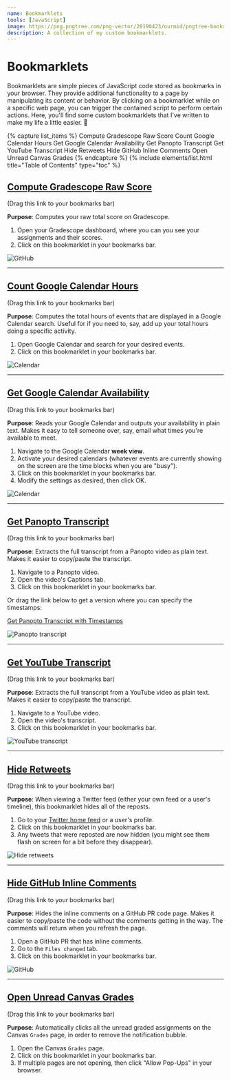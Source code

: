 ```yaml
---
name: Bookmarklets
tools: [JavaScript]
image: https://png.pngtree.com/png-vector/20190423/ourmid/pngtree-bookmark-icon-vector-illustration-in-filled-style-for-any-purpose-png-image_975418.jpg
description: A collection of my custom bookmarklets.
---
```


# Bookmarklets

Bookmarklets are simple pieces of JavaScript code stored as bookmarks in your browser. They provide additional functionality to a page by manipulating its content or behavior. By clicking on a bookmarklet while on a specific web page, you can trigger the contained script to perform certain actions. Here, you'll find some custom bookmarklets that I've written to make my life a little easier. 🙂

{% capture list_items %}
Compute Gradescope Raw Score
Count Google Calendar Hours
Get Google Calendar Availability
Get Panopto Transcript
Get YouTube Transcript
Hide Retweets
Hide GitHub Inline Comments
Open Unread Canvas Grades
{% endcapture %}
{% include elements/list.html title="Table of Contents" type="toc" %}

## [Compute Gradescope Raw Score](javascript:(function()%7B%2F*%0AAdds%20up%20all%20the%20individual%20assignments%20and%20tell%20you%20the%20total%20score.%0A*%2F%0A%0Alet%20totalBeforeSlash%20%3D%200%3B%0Alet%20totalAfterSlash%20%3D%200%3B%0A%0Adocument.querySelectorAll('.submissionStatus--score').forEach((elem)%20%3D%3E%20%7B%0A%0A%09let%20str%20%3D%20elem.innerHTML%3B%0A%20%20%20%20let%20%5BbeforeSlash%2C%20afterSlash%5D%20%3D%20str.split('%20%2F%20')%3B%0A%0A%20%20%20%20%2F%2F%20Convert%20the%20strings%20to%20numbers%0A%20%20%20%20let%20numBeforeSlash%20%3D%20parseFloat(beforeSlash)%3B%0A%20%20%20%20let%20numAfterSlash%20%3D%20parseFloat(afterSlash)%3B%0A%0A%20%20%20%20%2F%2F%20Add%20the%20numbers%20to%20the%20running%20totals%0A%20%20%20%20totalBeforeSlash%20%2B%3D%20numBeforeSlash%3B%0A%20%20%20%20totalAfterSlash%20%2B%3D%20numAfterSlash%3B%0A%7D)%3B%0A%0Alet%20percentage%20%3D%20(totalBeforeSlash%20%2F%20totalAfterSlash)%20*%20100%3B%0Apercentage%20%3D%20Math.round(percentage%20*%20100)%20%2F%20100%3B%20%2F%2F%20Rounding%20to%20two%20decimal%20points%0A%0Alet%20alertMessage%20%3D%20%60The%20total%20is%20%24%7BtotalBeforeSlash%7D%20%2F%20%24%7BtotalAfterSlash%7D%20%3D%20%24%7Bpercentage%7D%25%60%3B%0Aalert(alertMessage)%3B%7D)()%3B)

(Drag this link to your bookmarks bar)

**Purpose**: Computes your raw total score on Gradescope.

1. Open your Gradescope dashboard, where you can you see your assignments and their scores.
1. Click on this bookmarklet in your bookmarks bar.

![GitHub](/assets/projects/bookmarklet-gradescope.gif)

---

## [Count Google Calendar Hours](javascript:(function()%7B%2F*%0ARun%20this%20bookmarklet%20on%20the%20%22search%22%20page%20in%20Google%20Calendar.%0A%0AIt%20will%20detect%20all%20the%20time%20ranges%20on%20the%20page%2C%20and%20add%20up%20the%20total%20hours.%0A*%2F%0A%0Alet%20reg%20%3D%20%2F(%5Cd%2B(%3A%5Cd%2B)%3F(am%7Cpm)%3F)%20%E2%80%93%20(%5Cd%2B(%3A%5Cd%2B)%3F(am%7Cpm))%2F%3B%0Avar%20total%20%3D%200%3B%0A%0Adocument.querySelectorAll('div%5Brole%3Dgridcell%5D').forEach(ele%20%3D%3E%20%7B%0A%09let%20str%20%3D%20ele.innerHTML%3B%0A%09if(reg.test(str))%20%7B%0A%09%09total%20%2B%3D%20durationInHours(str)%3B%0A%09%7D%0A%7D)%3B%0A%0Aalert('The%20total%20time%20on%20this%20search%20page%20is%20'%20%2B%20total%20%2B%20'%20hours!')%3B%0A%0Afunction%20durationInHours(timeRange)%20%7B%0A%0A%20%20%20%20let%20parts%20%3D%20timeRange.split('%20%E2%80%93%20')%3B%0A%20%20%20%20if(parts%5B0%5D.match(%2Fam%7Cpm%2F)%20%3D%3D%3D%20null)%20%7B%0A%20%20%20%20%20%20%20%20let%20period%20%3D%20parts%5B1%5D.match(%2Fam%7Cpm%2F)%3B%0A%20%20%20%20%20%20%20%20parts%5B0%5D%20%2B%3D%20period%5B0%5D%3B%0A%20%20%20%20%7D%0A%0A%20%20%20%20let%20times%20%3D%20parts.map(part%20%3D%3E%20%7B%0A%20%20%20%20%20%20%20%20%0A%20%20%20%20%20%20%20%20let%20timePart%20%3D%20part.match(%2F%5Cd%2B%3A%5Cd%2B%7C%5Cd%2B%2F)%5B0%5D%3B%20%0A%20%20%20%20%20%20%20%20let%20period%20%3D%20part.match(%2Fam%7Cpm%2F)%5B0%5D%3B%20%0A%0A%20%20%20%20%20%20%20%20let%20%5Bhour%2C%20minute%5D%20%3D%20timePart.includes('%3A')%20%3F%20timePart.split('%3A')%20%3A%20%5BtimePart%2C%20'00'%5D%3B%0A%20%20%20%20%20%20%20%20hour%20%3D%20parseInt(hour)%3B%0A%20%20%20%20%20%20%20%20minute%20%3D%20parseInt(minute)%3B%0A%0A%20%20%20%20%20%20%20%20if(period%20%3D%3D%3D%20'pm'%20%26%26%20hour%20!%3D%3D%2012)%20%7B%0A%20%20%20%20%20%20%20%20%20%20%20%20hour%20%2B%3D%2012%3B%0A%20%20%20%20%20%20%20%20%7D%0A%0A%20%20%20%20%20%20%20%20if(period%20%3D%3D%3D%20'am'%20%26%26%20hour%20%3D%3D%3D%2012)%20%7B%0A%20%20%20%20%20%20%20%20%20%20%20%20hour%20%3D%200%3B%0A%20%20%20%20%20%20%20%20%7D%0A%0A%20%20%20%20%20%20%20%20return%20hour%20%2B%20minute%20%2F%2060%3B%0A%20%20%20%20%7D)%3B%0A%0A%20%20%20%20let%20duration%20%3D%20times%5B1%5D%20-%20times%5B0%5D%3B%0A%20%20%20%20if(duration%20%3C%200)%20%7B%0A%20%20%20%20%20%20%20%20%2F%2F%20If%20the%20end%20time%20is%20before%20the%20start%20time%2C%20it%20means%20the%20time%20range%20crosses%20midnight.%0A%20%20%20%20%20%20%20%20%2F%2F%20Add%2024%20to%20the%20duration%20to%20correct%20this.%0A%20%20%20%20%20%20%20%20duration%20%2B%3D%2024%3B%0A%20%20%20%20%7D%0A%0A%20%20%20%20return%20duration%3B%0A%7D%7D)()%3B)

(Drag this link to your bookmarks bar)

**Purpose**: Computes the total hours of events that are displayed in a Google Calendar search. Useful for if you need to, say, add up your total hours doing a specific activity.

1. Open Google Calendar and search for your desired events.
1. Click on this bookmarklet in your bookmarks bar.

![Calendar](/assets/projects/bookmarklet-gcal-hours.gif)

---

## [Get Google Calendar Availability](javascript:(function()%7B%2F%2F%20Default%20settings%0Alet%20START_CONSTRAINT%20%3D%208%3B%20%20%20%2F%2F%20Earliest%20hour%20(e.g.%208%20%3D%208am)%0Alet%20END_CONSTRAINT%20%3D%2020%3B%20%20%20%20%2F%2F%20Latest%20hour%20(e.g.%2020%20%3D%208pm)%0Alet%20MIN_FREE_TIME%20%3D%2030%3B%20%20%20%20%20%2F%2F%20Minimum%20duration%20of%20a%20free%20block%20in%20minutes%0Alet%20BUFFER_MINUTES%20%3D%2015%3B%20%20%20%20%2F%2F%20Buffer%20time%20added%20before%20and%20after%20each%20event%20in%20minutes%0A%0A%2F%2F%20Prompt%20for%20user-defined%20settings%0Alet%20userInput%20%3D%20prompt(%0A%20%20%20%20%22SETTINGS%3A%5CnEarliest%20hour%20(e.g.%208%3D8am)%2C%20Latest%20hour%20(e.g.%2020%3D8pm)%2C%20Min%20free%20block%20(minutes)%2C%20Buffer%20around%20events%20(minutes)%22%2C%0A%20%20%20%20%60%24%7BSTART_CONSTRAINT%7D%2C%24%7BEND_CONSTRAINT%7D%2C%24%7BMIN_FREE_TIME%7D%2C%24%7BBUFFER_MINUTES%7D%60%0A)%3B%0A%0Aif%20(userInput)%20%7B%0A%20%20%20%20%5BSTART_CONSTRAINT%2C%20END_CONSTRAINT%2C%20MIN_FREE_TIME%2C%20BUFFER_MINUTES%5D%20%3D%20userInput.split('%2C').map(Number)%3B%0A%7D%0A%0A%2F%2F%20Event%20class%20representing%20a%20time%20interval%0Aclass%20Event%20%7B%0A%20%20%20%20constructor(start%2C%20end)%20%7B%0A%20%20%20%20%20%20%20%20this.start%20%3D%20start%3B%0A%20%20%20%20%20%20%20%20this.end%20%3D%20end%3B%0A%20%20%20%20%7D%0A%7D%0A%0A%2F**%0A%20*%20Parses%20a%20Google%20Calendar%20event%20string%20to%20an%20Event%20object.%0A%20*%20%40param%20%7Bstring%7D%20text%20-%20The%20text%20content%20of%20the%20calendar%20event%20div.%0A%20*%20%40returns%20%7BEvent%7Cnull%7D%20Parsed%20event%20or%20null%20if%20invalid.%0A%20*%2F%0Afunction%20parseTimeString(text)%20%7B%0A%0A%20%20%20%20const%20times%20%3D%20text.match(%2F%5Cd%2B(%3A%5Cd%2B)%3F(am%7Cpm)%2Fgi)%3B%0A%20%20%20%20const%20date%20%3D%20text.match(%2F%5CS%2B%20%5Cd%7B1%2C2%7D%2C%20%5Cd%7B4%7D%24%2Fg)%3F.%5B0%5D%3B%0A%20%20%20%20if%20(!times%20%7C%7C%20!date)%20return%20null%3B%0A%0A%20%20%20%20const%20start%20%3D%20new%20Date(%60%24%7Bdate%7D%20%24%7BconvertTo24h(times%5B0%5D)%7D%60)%3B%0A%20%20%20%20const%20end%20%3D%20new%20Date(%60%24%7Bdate%7D%20%24%7BconvertTo24h(times%5B1%5D%20%7C%7C%20times%5B0%5D)%7D%60)%3B%0A%20%20%20%20return%20end%20%3E%20start%20%3F%20new%20Event(start%2C%20end)%20%3A%20null%3B%0A%7D%0A%0A%2F**%0A%20*%20Converts%20a%2012-hour%20time%20string%20to%2024-hour%20format.%0A%20*%20%40param%20%7Bstring%7D%20timeStr%20-%20Time%20string%20like%20%221%3A30pm%22%20or%20%2212am%22.%0A%20*%20%40returns%20%7Bstring%7D%2024-hour%20formatted%20time%20(e.g.%2C%20%2213%3A30%22).%0A%20*%2F%0Afunction%20convertTo24h(timeStr)%20%7B%0A%20%20%20%20let%20%5Btime%2C%20period%5D%20%3D%20timeStr.toLowerCase().split(%2F(am%7Cpm)%2F)%3B%0A%20%20%20%20let%20%5Bh%2C%20m%5D%20%3D%20time.split('%3A').map(Number)%3B%0A%20%20%20%20if%20(!m)%20m%20%3D%200%3B%0A%20%20%20%20if%20(period%20%3D%3D%3D%20'pm'%20%26%26%20h%20!%3D%3D%2012)%20h%20%2B%3D%2012%3B%0A%20%20%20%20if%20(period%20%3D%3D%3D%20'am'%20%26%26%20h%20%3D%3D%3D%2012)%20h%20%3D%200%3B%0A%20%20%20%20return%20%60%24%7Bh.toString().padStart(2%2C%20'0')%7D%3A%24%7Bm.toString().padStart(2%2C%20'0')%7D%60%3B%0A%7D%0A%0A%2F**%0A%20*%20Extracts%20direct%20text%20(not%20children)%20from%20an%20HTML%20element.%0A%20*%20%40param%20%7BElement%7D%20el%20-%20The%20HTML%20element.%0A%20*%20%40returns%20%7Bstring%7D%20Concatenated%20text%20content.%0A%20*%2F%0Afunction%20getTextContent(el)%20%7B%0A%20%20%20%20return%20Array.from(el.childNodes)%0A%20%20%20%20%20%20%20%20.filter(n%20%3D%3E%20n.nodeType%20%3D%3D%3D%20Node.TEXT_NODE)%0A%20%20%20%20%20%20%20%20.map(n%20%3D%3E%20n.textContent.trim())%0A%20%20%20%20%20%20%20%20.join('')%3B%0A%7D%0A%0A%2F**%0A%20*%20Subtracts%20a%20time%20block%20from%20an%20array%20of%20available%20intervals.%0A%20*%20%40param%20%7BEvent%5B%5D%7D%20available%20-%20List%20of%20currently%20available%20time%20blocks.%0A%20*%20%40param%20%7BEvent%7D%20block%20-%20Time%20block%20to%20subtract.%0A%20*%20%40returns%20%7BEvent%5B%5D%7D%20Updated%20list%20of%20available%20blocks.%0A%20*%2F%0Afunction%20subtractIntervals(available%2C%20block)%20%7B%0A%0A%20%20%20%20const%20result%20%3D%20%5B%5D%3B%0A%0A%20%20%20%20for%20(let%20interval%20of%20available)%20%7B%0A%0A%20%20%20%20%20%20%20%20if%20(block.end%20%3C%3D%20interval.start%20%7C%7C%20block.start%20%3E%3D%20interval.end)%20%7B%0A%20%20%20%20%20%20%20%20%20%20%20%20result.push(interval)%3B%0A%20%20%20%20%20%20%20%20%20%20%20%20continue%3B%0A%20%20%20%20%20%20%20%20%7D%0A%0A%20%20%20%20%20%20%20%20if%20(block.start%20%3E%20interval.start)%0A%20%20%20%20%20%20%20%20%20%20%20%20result.push(new%20Event(interval.start%2C%20block.start))%3B%0A%0A%20%20%20%20%20%20%20%20if%20(block.end%20%3C%20interval.end)%0A%20%20%20%20%20%20%20%20%20%20%20%20result.push(new%20Event(block.end%2C%20interval.end))%3B%0A%20%20%20%20%7D%0A%0A%20%20%20%20return%20result%3B%0A%7D%0A%0A%2F**%0A%20*%20Generates%20one%20full%20block%20per%20day%20between%20START%20and%20END%20constraints.%0A%20*%20%40param%20%7BDate%7D%20startDate%20-%20The%20first%20day%20to%20consider.%0A%20*%20%40param%20%7Bnumber%7D%20days%20-%20Number%20of%20days%20to%20generate.%0A%20*%20%40returns%20%7BEvent%5B%5D%7D%20Array%20of%20full-day%20availability%20blocks.%0A%20*%2F%0Afunction%20getInitialFreeBlocks(startDate%2C%20days)%20%7B%0A%0A%20%20%20%20const%20blocks%20%3D%20%5B%5D%3B%0A%0A%20%20%20%20for%20(let%20i%20%3D%200%3B%20i%20%3C%20days%3B%20i%2B%2B)%20%7B%0A%20%20%20%20%20%20%20%20const%20day%20%3D%20new%20Date(startDate)%3B%0A%20%20%20%20%20%20%20%20day.setDate(day.getDate()%20%2B%20i)%3B%0A%20%20%20%20%20%20%20%20const%20start%20%3D%20new%20Date(day)%3B%0A%20%20%20%20%20%20%20%20const%20end%20%3D%20new%20Date(day)%3B%0A%20%20%20%20%20%20%20%20start.setHours(START_CONSTRAINT%2C%200%2C%200%2C%200)%3B%0A%20%20%20%20%20%20%20%20end.setHours(END_CONSTRAINT%2C%200%2C%200%2C%200)%3B%0A%20%20%20%20%20%20%20%20blocks.push(new%20Event(start%2C%20end))%3B%0A%20%20%20%20%7D%0A%0A%20%20%20%20return%20blocks%3B%0A%7D%0A%0A%2F**%0A%20*%20Expands%20an%20event%20block%20with%20buffer%20on%20both%20sides.%0A%20*%20%40param%20%7BEvent%7D%20event%20-%20The%20original%20event.%0A%20*%20%40param%20%7Bnumber%7D%20bufferMinutes%20-%20Buffer%20in%20minutes.%0A%20*%20%40returns%20%7BEvent%7D%20Buffered%20event%20block.%0A%20*%2F%0Afunction%20applyBuffer(event%2C%20bufferMinutes)%20%7B%0A%20%20%20%20const%20bufferedStart%20%3D%20new%20Date(event.start)%3B%0A%20%20%20%20const%20bufferedEnd%20%3D%20new%20Date(event.end)%3B%0A%20%20%20%20bufferedStart.setMinutes(bufferedStart.getMinutes()%20-%20bufferMinutes)%3B%0A%20%20%20%20bufferedEnd.setMinutes(bufferedEnd.getMinutes()%20%2B%20bufferMinutes)%3B%0A%20%20%20%20return%20new%20Event(bufferedStart%2C%20bufferedEnd)%3B%0A%7D%0A%0A%2F**%0A%20*%20Formats%20the%20list%20of%20free%20blocks%20by%20date%20for%20display.%0A%20*%20%40param%20%7BEvent%5B%5D%7D%20freeBlocks%20-%20Available%20free%20time%20blocks.%0A%20*%20%40returns%20%7Bstring%7D%20Formatted%20summary%20of%20free%20time.%0A%20*%2F%0Afunction%20formatFreeTime(freeBlocks)%20%7B%0A%0A%20%20%20%20const%20byDay%20%3D%20%7B%7D%3B%0A%0A%20%20%20%20for%20(let%20block%20of%20freeBlocks)%20%7B%0A%20%20%20%20%20%20%20%20const%20date%20%3D%20block.start.toLocaleDateString('en-US'%2C%20%7B%0A%20%20%20%20%20%20%20%20%20%20%20%20weekday%3A%20'short'%2C%0A%20%20%20%20%20%20%20%20%20%20%20%20month%3A%20'long'%2C%0A%20%20%20%20%20%20%20%20%20%20%20%20day%3A%20'numeric'%0A%20%20%20%20%20%20%20%20%7D)%3B%0A%20%20%20%20%20%20%20%20const%20start%20%3D%20block.start.toLocaleTimeString('en-US'%2C%20%7B%0A%20%20%20%20%20%20%20%20%20%20%20%20hour%3A%20'numeric'%2C%0A%20%20%20%20%20%20%20%20%20%20%20%20minute%3A%20'2-digit'%0A%20%20%20%20%20%20%20%20%7D).toLowerCase()%3B%0A%20%20%20%20%20%20%20%20const%20end%20%3D%20block.end.toLocaleTimeString('en-US'%2C%20%7B%0A%20%20%20%20%20%20%20%20%20%20%20%20hour%3A%20'numeric'%2C%0A%20%20%20%20%20%20%20%20%20%20%20%20minute%3A%20'2-digit'%0A%20%20%20%20%20%20%20%20%7D).toLowerCase()%3B%0A%20%20%20%20%20%20%20%20byDay%5Bdate%5D%20%3D%20byDay%5Bdate%5D%20%7C%7C%20%5B%5D%3B%0A%20%20%20%20%20%20%20%20byDay%5Bdate%5D.push(%60%24%7Bstart%7D%E2%80%93%24%7Bend%7D%60)%3B%0A%20%20%20%20%7D%0A%0A%20%20%20%20let%20out%20%3D%20'Availability%3A%5Cn%5Cn'%3B%0A%0A%20%20%20%20for%20(let%20%5Bdate%2C%20blocks%5D%20of%20Object.entries(byDay))%20%7B%0A%20%20%20%20%20%20%20%20out%20%2B%3D%20%60%24%7Bdate%7D%5Cn%24%7Bblocks.join('%5Cn')%20%7C%7C%20'n%2Fa'%7D%5Cn%5Cn%60%3B%0A%20%20%20%20%7D%0A%0A%20%20%20%20return%20out%3B%0A%7D%0A%0A%2F%2F%20MAIN%20EXECUTION%0A%0A%2F%2F%20Parse%20visible%20calendar%20events%0Aconst%20eventDivs%20%3D%20document.querySelectorAll('div%5Brole%3D%22gridcell%22%5D%20%3E%20div%20%3E%20div%5Brole%3D%22button%22%5D%20%3E%20div')%3B%0Aconst%20events%20%3D%20Array.from(eventDivs)%0A%20%20%20%20.map(div%20%3D%3E%20parseTimeString(getTextContent(div)))%0A%20%20%20%20.filter(Boolean)%3B%0A%0A%2F%2F%20Extract%20visible%20date%20range%20from%20page%20header%0Aconst%20header%20%3D%20document.querySelector('div%5Brole%3D%22main%22%5D%20%3E%20h1')%3B%0Aconst%20ariaLabel%20%3D%20header%3F.getAttribute('aria-label')%20%7C%7C%20''%3B%0Alet%20startDate%20%3D%20null%3B%0Alet%20numberOfDays%20%3D%207%3B%0A%0Aconst%20match%20%3D%20ariaLabel.match(%2F(%5Cd%2B)%20days%2C%20starting%20(%5BA-Za-z%5D%2B%2C%20.%2B%3F)%2C%20%5Cd%2B%20events%2F)%3B%0Aif%20(match)%20%7B%0A%20%20%20%20numberOfDays%20%3D%20parseInt(match%5B1%5D%2C%2010)%3B%0A%20%20%20%20startDate%20%3D%20new%20Date(match%5B2%5D)%3B%0A%7D%20else%20%7B%0A%20%20%20%20const%20weekMatch%20%3D%20ariaLabel.match(%2FWeek%20of%20(%5BA-Za-z%5D%2B%20%5Cd%7B1%2C2%7D%2C%20%5Cd%7B4%7D)%2C%20%5Cd%2B%20events%2F)%3B%0A%20%20%20%20if%20(weekMatch)%20%7B%0A%20%20%20%20%20%20%20%20startDate%20%3D%20new%20Date(weekMatch%5B1%5D)%3B%0A%20%20%20%20%20%20%20%20numberOfDays%20%3D%207%3B%0A%20%20%20%20%7D%0A%7D%0A%0Aif%20(!startDate)%20%7B%0A%20%20%20%20alert(%22Could%20not%20determine%20visible%20date%20range.%22)%3B%0A%20%20%20%20throw%20new%20Error(%22Missing%20startDate%22)%3B%0A%7D%0A%0A%2F%2F%20Step%201%3A%20Start%20with%20full%20availability%20per%20day%0Alet%20freeBlocks%20%3D%20getInitialFreeBlocks(startDate%2C%20numberOfDays)%3B%0A%0A%2F%2F%20Step%202%3A%20Subtract%20out%20each%20buffered%20event%20from%20availability%0Afor%20(const%20event%20of%20events)%20%7B%0A%20%20%20%20const%20bufferedEvent%20%3D%20applyBuffer(event%2C%20BUFFER_MINUTES)%3B%0A%20%20%20%20freeBlocks%20%3D%20subtractIntervals(freeBlocks%2C%20bufferedEvent)%3B%0A%7D%0A%0A%2F%2F%20Step%203%3A%20Filter%20out%20short%20blocks%0AfreeBlocks%20%3D%20freeBlocks.filter(b%20%3D%3E%20(b.end%20-%20b.start)%20%3E%3D%20MIN_FREE_TIME%20*%2060%20*%201000)%3B%0A%0A%2F%2F%20Step%204%3A%20Format%20and%20display%20the%20availability%0Aconst%20availabilityText%20%3D%20formatFreeTime(freeBlocks)%3B%0A%0Alet%20displayDiv%20%3D%20document.getElementById('computed-availability')%3B%0Aif%20(!displayDiv)%20%7B%0A%20%20%20%20displayDiv%20%3D%20document.createElement('div')%3B%0A%20%20%20%20displayDiv.id%20%3D%20'computed-availability'%3B%0A%20%20%20%20displayDiv.style.whiteSpace%20%3D%20'pre-wrap'%3B%0A%20%20%20%20displayDiv.style.padding%20%3D%20'10px'%3B%0A%20%20%20%20displayDiv.style.marginBottom%20%3D%20'20px'%3B%0A%20%20%20%20displayDiv.style.backgroundColor%20%3D%20'%23f9f9f9'%3B%0A%20%20%20%20const%20target%20%3D%20document.getElementById('drawerMiniMonthNavigator')%3B%0A%20%20%20%20if%20(target)%20target.parentNode.insertBefore(displayDiv%2C%20target)%3B%0A%7D%0A%0AdisplayDiv.textContent%20%3D%20availabilityText%3B%7D)()%3B)

(Drag this link to your bookmarks bar)

**Purpose**: Reads your Google Calendar and outputs your availability in plain text. Makes it easy to tell someone over, say, email what times you're available to meet.

1. Navigate to the Google Calendar **week view**.
1. Activate your desired calendars (whatever events are currently showing on the screen are the time blocks when you are "busy").
1. Click on this bookmarklet in your bookmarks bar.
1. Modify the settings as desired, then click OK.

![Calendar](/assets/projects/bookmarklet-gcal-availability.gif)

---

## [Get Panopto Transcript](javascript:(function()%7B%2F**%0A%20*%20Go%20to%20a%20Panopto%20video.%0A%20*%20Click%20the%20%22Captions%22%20button.%0A%20*%20Run%20this%20bookmarklet.%0A%20*%20It%20will%20open%20a%20new%20tab%20with%20the%20transcript.%0A%20*%2F%0A%0Alet%20rows%20%3D%20document.querySelectorAll(%22div.index-event-row%22)%3B%0Alet%20transcript%20%3D%20%22%22%3B%0A%0Arows.forEach((row)%20%3D%3E%20%7B%0A%0A%20%20%20%20if%20(!row.querySelector('div%5Baria-label%3D%22User%20Created%20Transcript%22%5D'))%20%7B%0A%20%20%20%20%20%20%20%20return%3B%0A%20%20%20%20%7D%0A%0A%20%20%20%20let%20captionSpan%20%3D%20row.querySelector(%22div.event-text%20%3E%20span%22)%3B%0A%20%20%20%20if%20(captionSpan)%20%7B%0A%20%20%20%20%20%20%20%20transcript%20%2B%3D%20captionSpan.innerHTML.trim()%20%2B%20%22%20%22%3B%0A%20%20%20%20%7D%0A%7D)%3B%0A%0Atranscript%20%3D%20transcript.replace(%2F%5Cn%2Fg%2C%20%22%20%22).trim()%3B%0A%0Alet%20htmlContent%20%3D%20%60%0A%3Chtml%3E%0A%3Chead%3E%0A%20%20%20%20%3Ctitle%3ETranscript%3C%2Ftitle%3E%0A%3C%2Fhead%3E%0A%3Cbody%3E%0A%20%20%20%20%3Cdiv%20style%3D%22white-space%3A%20pre-wrap%3B%22%3E%24%7Btranscript%7D%3C%2Fdiv%3E%0A%3C%2Fbody%3E%0A%3C%2Fhtml%3E%60%3B%0A%0Alet%20blob%20%3D%20new%20Blob(%5BhtmlContent%5D%2C%20%7B%20type%3A%20'text%2Fhtml'%20%7D)%3B%0Alet%20url%20%3D%20URL.createObjectURL(blob)%3B%0Awindow.open(url%2C%20%22_blank%22)%3B%7D)()%3B)

(Drag this link to your bookmarks bar)

**Purpose**: Extracts the full transcript from a Panopto video as plain text. Makes it easier to copy/paste the transcript.

1. Navigate to a Panopto video.
1. Open the video's Captions tab.
1. Click on this bookmarklet in your bookmarks bar.

Or drag the link below to get a version where you can specify the timestamps:

[Get Panopto Transcript with Timestamps](javascript:(function()%7B%2F**%0A%20*%20Go%20to%20a%20Panopto%20video.%0A%20*%20Click%20the%20%22Captions%22%20button.%0A%20*%20Run%20this%20bookmarklet.%0A%20*%20It%20will%20open%20a%20new%20tab%20with%20the%20filtered%20transcript.%0A%20*%2F%0A%0Alet%20userInput%20%3D%20prompt(%22SETTINGS%3A%5CnEnter%20the%20start%20and%20end%20timestamps%20(MM%3ASS)%20separated%20by%20a%20comma%3A%5CnFor%20example%3A%202%3A30%2C10%3A00%22)%3B%0A%0Alet%20startTimestamp%2C%20endTimestamp%3B%0Aif%20(userInput)%20%7B%0A%20%20%20%20%5BstartTimestamp%2C%20endTimestamp%5D%20%3D%20userInput.split('%2C').map((ts)%20%3D%3E%20ts.trim())%3B%0A%7D%20else%20%7B%0A%20%20%20%20startTimestamp%20%3D%20%220%3A00%22%0A%20%20%20%20endTimestamp%20%3D%20%2299%3A00%3A00%22%0A%7D%0A%0A%2F**%0A%20*%20Converts%20a%20time%20string%20in%20HH%3AMM%3ASS%20or%20MM%3ASS%20format%20to%20total%20seconds.%0A%20*%0A%20*%20%40param%20%7Bstring%7D%20time%20-%20The%20time%20string%20to%20convert.%20Must%20be%20in%20%22HH%3AMM%3ASS%22%20or%20%22MM%3ASS%22%20format.%0A%20*%20%40return%20%7Bnumber%7D%20The%20total%20time%20in%20seconds.%0A%20*%20%40throws%20%7BError%7D%20If%20the%20input%20is%20not%20in%20a%20valid%20format.%0A%20*%2F%0Afunction%20timeToSeconds(time)%20%7B%0A%0A%20%20%20%20let%20parts%20%3D%20time.split('%3A').map(Number)%3B%0A%0A%20%20%20%20if%20(parts.length%20%3D%3D%3D%203)%20%7B%0A%20%20%20%20%20%20%20%20%2F%2F%20Handle%20HH%3AMM%3ASS%20format%0A%20%20%20%20%20%20%20%20let%20%5Bhours%2C%20minutes%2C%20seconds%5D%20%3D%20parts%3B%0A%20%20%20%20%20%20%20%20return%20hours%20*%203600%20%2B%20minutes%20*%2060%20%2B%20seconds%3B%0A%20%20%20%20%7D%20else%20if%20(parts.length%20%3D%3D%3D%202)%20%7B%0A%20%20%20%20%20%20%20%20%2F%2F%20Handle%20MM%3ASS%20format%0A%20%20%20%20%20%20%20%20let%20%5Bminutes%2C%20seconds%5D%20%3D%20parts%3B%0A%20%20%20%20%20%20%20%20return%20minutes%20*%2060%20%2B%20seconds%3B%0A%20%20%20%20%7D%20else%20%7B%0A%20%20%20%20%20%20%20%20throw%20new%20Error(%22Invalid%20time%20format.%20Use%20HH%3AMM%3ASS%20or%20MM%3ASS.%22)%3B%0A%20%20%20%20%7D%0A%7D%0A%0A%0Alet%20startTimeInSeconds%20%3D%20timeToSeconds(startTimestamp)%3B%0Alet%20endTimeInSeconds%20%3D%20timeToSeconds(endTimestamp)%3B%0A%0Aif%20(isNaN(startTimeInSeconds)%20%7C%7C%20isNaN(endTimeInSeconds))%20%7B%0A%20%20%20%20alert(%22Invalid%20timestamp%20format.%20Please%20use%20MM%3ASS.%22)%3B%0A%20%20%20%20throw%20new%20Error(%22Invalid%20timestamp%20format.%22)%3B%0A%7D%0A%0Aif%20(startTimeInSeconds%20%3E%3D%20endTimeInSeconds)%20%7B%0A%20%20%20%20alert(%22Start%20time%20must%20be%20earlier%20than%20end%20time.%22)%3B%0A%20%20%20%20throw%20new%20Error(%22Invalid%20time%20range.%22)%3B%0A%7D%0A%0Alet%20rows%20%3D%20document.querySelectorAll(%22div.index-event-row%22)%3B%0Alet%20events%20%3D%20%5B%5D%3B%0A%0Arows.forEach((row)%20%3D%3E%20%7B%0A%0A%20%20%20%20if%20(!row.querySelector('div%5Baria-label%3D%22User%20Created%20Transcript%22%5D'))%20%7B%0A%20%20%20%20%20%20%20%20return%3B%0A%20%20%20%20%7D%0A%0A%20%20%20%20let%20captionSpan%20%3D%20row.querySelector(%22div.event-text%20%3E%20span%22)%3B%0A%20%20%20%20let%20timeDiv%20%3D%20row.querySelector(%22div.event-time%22)%3B%0A%0A%20%20%20%20if%20(captionSpan%20%26%26%20timeDiv)%20%7B%0A%20%20%20%20%20%20%20%20%0A%20%20%20%20%20%20%20%20let%20caption%20%3D%20captionSpan.innerHTML.trim()%3B%0A%20%20%20%20%20%20%20%20let%20timestamp%20%3D%20timeDiv.innerHTML.trim()%3B%0A%20%20%20%20%20%20%20%20let%20timeInSeconds%20%3D%20timeToSeconds(timestamp)%3B%0A%0A%20%20%20%20%20%20%20%20if%20(timeInSeconds%20%3E%3D%20startTimeInSeconds%20%26%26%20timeInSeconds%20%3C%3D%20endTimeInSeconds)%20%7B%0A%20%20%20%20%20%20%20%20%20%20%20%20events.push(%7B%20caption%2C%20timestamp%20%7D)%3B%0A%20%20%20%20%20%20%20%20%7D%0A%20%20%20%20%7D%0A%7D)%3B%0A%0A%0Alet%20transcript%20%3D%20%22%22%3B%0Aevents.forEach((event)%20%3D%3E%20%7B%0A%20%20%20%20transcript%20%2B%3D%20%60%5B%24%7Bevent.timestamp%7D%5D%20%24%7Bevent.caption%7D%5Cn%60%3B%0A%7D)%3B%0A%0Alet%20htmlContent%20%3D%20%60%0A%3Chtml%3E%0A%3Chead%3E%0A%20%20%20%20%3Ctitle%3EFiltered%20Transcript%3C%2Ftitle%3E%0A%3C%2Fhead%3E%0A%3Cbody%3E%0A%20%20%20%20%3Cdiv%20style%3D%22white-space%3A%20pre-wrap%3B%22%3E%24%7Btranscript%7D%3C%2Fdiv%3E%0A%3C%2Fbody%3E%0A%3C%2Fhtml%3E%60%3B%0A%0Alet%20blob%20%3D%20new%20Blob(%5BhtmlContent%5D%2C%20%7B%20type%3A%20'text%2Fhtml'%20%7D)%3B%0Alet%20url%20%3D%20URL.createObjectURL(blob)%3B%0Awindow.open(url%2C%20%22_blank%22)%3B%7D)()%3B)

![Panopto transcript](/assets/projects/bookmarklet-panopto-transcript.gif)

---

## [Get YouTube Transcript](javascript:(function()%7B%2F**%0A%20*%20Go%20to%20a%20YouTube%20video.%0A%20*%20Click%20the%20%22Show%20transcript%22%20button.%0A%20*%20Run%20this%20bookmarklet.%0A%20*%20It%20will%20open%20a%20new%20tab%20with%20the%20transcript.%0A%20*%2F%0A%0Alet%20elements%20%3D%20document.querySelectorAll('yt-formatted-string.segment-text.style-scope.ytd-transcript-segment-renderer')%3B%0Alet%20transcript%20%3D%20%22%22%3B%0A%0Aelements.forEach((elem)%20%3D%3E%20%7B%0A%20%20%20%20transcript%20%2B%3D%20elem.innerHTML%20%2B%20%22%20%22%3B%0A%7D)%3B%0A%0Atranscript%20%3D%20transcript.replace(%2F%5Cn%2Fg%2C%20%22%20%22).trim()%3B%0A%0Alet%20htmlContent%20%3D%20%60%0A%3Chtml%3E%0A%3Chead%3E%0A%20%20%20%20%3Ctitle%3ETranscript%3C%2Ftitle%3E%0A%3C%2Fhead%3E%0A%3Cbody%3E%0A%20%20%20%20%3Cdiv%20style%3D%22white-space%3A%20pre-wrap%3B%22%3E%24%7Btranscript%7D%3C%2Fdiv%3E%0A%3C%2Fbody%3E%0A%3C%2Fhtml%3E%60%3B%0A%0Alet%20blob%20%3D%20new%20Blob(%5BhtmlContent%5D%2C%20%7B%20type%3A%20'text%2Fhtml'%20%7D)%3B%0Alet%20url%20%3D%20URL.createObjectURL(blob)%3B%0Awindow.open(url%2C%20%22_blank%22)%3B%7D)()%3B)

(Drag this link to your bookmarks bar)

**Purpose**: Extracts the full transcript from a YouTube video as plain text. Makes it easier to copy/paste the transcript.

1. Navigate to a YouTube video.
1. Open the video's transcript.
1. Click on this bookmarklet in your bookmarks bar.

![YouTube transcript](/assets/projects/bookmarklet-youtube-transcript.gif)

---

## [Hide Retweets](javascript:(function()%7B%2F**%0A%20*%20Continuously%20checks%20the%20page%20for%20any%20reposted%20tweets%2C%20and%20hides%20them.%0A%20*%2F%0A%0Afunction%20hideRetweetDivs()%20%7B%0A%0A%20%20%20%20var%20elems%20%3D%20document.querySelectorAll('div%5Bdata-testid%3D%22cellInnerDiv%22%5D')%3B%0A%0A%20%20%20%20Array.from(elems).forEach((elem)%20%3D%3E%20%7B%0A%20%20%20%20%20%20%20%20if%20(elem.textContent.includes('reposted'))%20%7B%0A%20%20%20%20%20%20%20%20%20%20%20%20elem.style.display%20%3D%20'none'%3B%3B%0A%20%20%20%20%20%20%20%20%7D%0A%20%20%20%20%7D)%0A%7D%0A%0AsetInterval(hideRetweetDivs%2C%201E3)%3B%7D)()%3B)

(Drag this link to your bookmarks bar)

**Purpose**: When viewing a Twitter feed (either your own feed or a user's timeline), this bookmarklet hides all of the reposts.

1. Go to your [Twitter home feed](https://twitter.com/home) or a user's profile.
1. Click on this bookmarklet in your bookmarks bar.
1. Any tweets that were reposted are now hidden (you might see them flash on screen for a bit before they disappear).

![Hide retweets](/assets/projects/bookmarklet-hide-retweets.gif)

---

## [Hide GitHub Inline Comments](javascript:(function()%7B%2F**%0A%20*%20Run%20this%20bookmarklet%20on%20a%20GitHub%20code%20page.%20It%20will%20remove%20all%20of%20the%20inline%20comments%2C%20making%20it%20easier%20to%20copy%2Fpaste.%0A%20*%2F%0A%0Avar%20elements%20%3D%20document.querySelectorAll('.inline-comments')%3B%0Aelements.forEach((elem)%20%3D%3E%20%7B%0A%20%20%20%20elem.parentNode.removeChild(elem)%3B%0A%7D)%7D)()%3B)

(Drag this link to your bookmarks bar)

**Purpose**: Hides the inline comments on a GitHub PR code page. Makes it easier to copy/paste the code without the comments getting in the way. The comments will return when you refresh the page.

1. Open a GitHub PR that has inline comments.
1. Go to the `Files changed` tab.
1. Click on this bookmarklet in your bookmarks bar.

![GitHub](/assets/projects/bookmarklet-hide-github.gif)

---

## [Open Unread Canvas Grades](javascript:(function()%7B%2F*%0AFinds%20all%20unread%20grade%20notifications%20on%20Canvas%20Grades%20page%20and%20opens%20each%20associated%20assignment%20in%20a%20new%20tab.%20Make%20sure%20to%20click%20%22allow%20pop-ups%22%20when%20you%20run%20this.%0A*%2F%0A%0Adocument.querySelectorAll(%22span.unread_dot.grade_dot%22).forEach((dot)%20%3D%3E%20%7B%0A%0A%20%20%20%20let%20parent%20%3D%20dot%3B%0A%0A%20%20%20%20for%20(let%20i%20%3D%200%3B%20i%20%3C%204%3B%20i%2B%2B)%20%7B%0A%20%20%20%20%20%20%20%20if%20(parent.parentElement)%20%7B%0A%20%20%20%20%20%20%20%20%20%20%20%20parent%20%3D%20parent.parentElement%3B%0A%20%20%20%20%20%20%20%20%7D%0A%20%20%20%20%7D%0A%0A%20%20%20%20let%20titleElem%20%3D%20parent.querySelector(%22.title%22)%3B%0A%20%20%20%20if%20(titleElem)%20%7B%0A%20%20%20%20%20%20%20%20let%20link%20%3D%20titleElem.querySelector(%22a%22)%3B%0A%20%20%20%20%20%20%20%20if%20(link%20%26%26%20link.href)%20%7B%0A%20%20%20%20%20%20%20%20%20%20%20%20window.open(link.href%2C%20%22_blank%22)%3B%0A%20%20%20%20%20%20%20%20%7D%0A%20%20%20%20%7D%0A%7D)%3B%7D)()%3B)

(Drag this link to your bookmarks bar)

**Purpose**: Automatically clicks all the unread graded assignments on the Canvas `Grades` page, in order to remove the notification bubble.

1. Open the Canvas `Grades` page.
1. Click on this bookmarklet in your bookmarks bar.
1. If multiple pages are not opening, then click "Allow Pop-Ups" in your browser.
